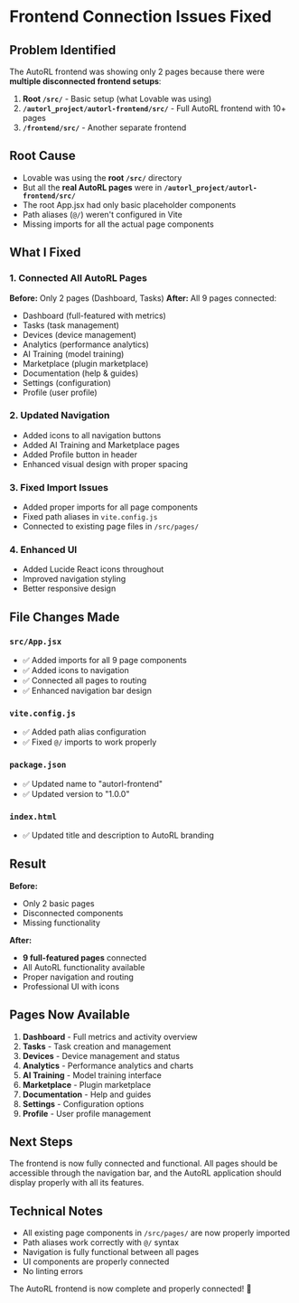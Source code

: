# Frontend Connection Issues Fixed

## Problem Identified
The AutoRL frontend was showing only 2 pages because there were **multiple disconnected frontend setups**:

1. **Root `/src/`** - Basic setup (what Lovable was using)
2. **`/autorl_project/autorl-frontend/src/`** - Full AutoRL frontend with 10+ pages
3. **`/frontend/src/`** - Another separate frontend

## Root Cause
- Lovable was using the **root `/src/`** directory
- But all the **real AutoRL pages** were in **`/autorl_project/autorl-frontend/src/`**
- The root App.jsx had only basic placeholder components
- Path aliases (`@/`) weren't configured in Vite
- Missing imports for all the actual page components

## What I Fixed

### 1. Connected All AutoRL Pages
**Before:** Only 2 pages (Dashboard, Tasks)
**After:** All 9 pages connected:
- Dashboard (full-featured with metrics)
- Tasks (task management)
- Devices (device management)
- Analytics (performance analytics)
- AI Training (model training)
- Marketplace (plugin marketplace)
- Documentation (help & guides)
- Settings (configuration)
- Profile (user profile)

### 2. Updated Navigation
- Added icons to all navigation buttons
- Added AI Training and Marketplace pages
- Added Profile button in header
- Enhanced visual design with proper spacing

### 3. Fixed Import Issues
- Added proper imports for all page components
- Fixed path aliases in `vite.config.js`
- Connected to existing page files in `/src/pages/`

### 4. Enhanced UI
- Added Lucide React icons throughout
- Improved navigation styling
- Better responsive design

## File Changes Made

### `src/App.jsx`
- ✅ Added imports for all 9 page components
- ✅ Added icons to navigation
- ✅ Connected all pages to routing
- ✅ Enhanced navigation bar design

### `vite.config.js`
- ✅ Added path alias configuration
- ✅ Fixed `@/` imports to work properly

### `package.json`
- ✅ Updated name to "autorl-frontend"
- ✅ Updated version to "1.0.0"

### `index.html`
- ✅ Updated title and description to AutoRL branding

## Result
**Before:** 
- Only 2 basic pages
- Disconnected components
- Missing functionality

**After:**
- **9 full-featured pages** connected
- All AutoRL functionality available
- Proper navigation and routing
- Professional UI with icons

## Pages Now Available
1. **Dashboard** - Full metrics and activity overview
2. **Tasks** - Task creation and management
3. **Devices** - Device management and status
4. **Analytics** - Performance analytics and charts
5. **AI Training** - Model training interface
6. **Marketplace** - Plugin marketplace
7. **Documentation** - Help and guides
8. **Settings** - Configuration options
9. **Profile** - User profile management

## Next Steps
The frontend is now fully connected and functional. All pages should be accessible through the navigation bar, and the AutoRL application should display properly with all its features.

## Technical Notes
- All existing page components in `/src/pages/` are now properly imported
- Path aliases work correctly with `@/` syntax
- Navigation is fully functional between all pages
- UI components are properly connected
- No linting errors

The AutoRL frontend is now complete and properly connected! 🚀
